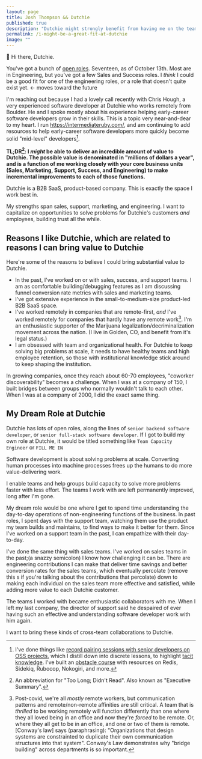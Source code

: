 ```yaml
---
layout: page
title: Josh Thompson && Dutchie
published: true
description: "Dutchie might strongly benefit from having me on the team."
permalink: /i-might-be-a-great-fit-at-dutchie
image: ""
---
```


👋 Hi there, Dutchie. 

You've got a bunch of [open roles](https://dutchie.com/careers). Seventeen, as of October 13th. Most are in Engineering, but you've got a few Sales and Success roles. I _think_ I could be a good fit for one of the engineering roles, _or_ a role that doesn't quite exist yet. <- moves toward the future

I'm reaching out because I had a lovely call recently with Chris Hough, a very experienced software developer at Dutchie who works remotely from Boulder. He and I spoke mostly about his experience helping early-career software developers grow in their skills. This is a topic very near-and-dear to my heart. I run https://intermediateruby.com/, and am continuing to add resources to help early-career software developers more quickly become solid "mid-level" developers[^intermediate-ruby-resources]. 

**TL;DR[^tldr]: I _might_ be able to deliver an incredible amount of value to Dutchie. The possible value is denominated in "millions of dollars a year", and is a function of me working closely with your core business units (Sales, Marketing, Support, Success, and Engineering) to make incremental improvements to each of those functions.**

Dutchie is a B2B SaaS, product-based company. This is exactly the space I work best in.

My strengths span sales, support, marketing, and engineering. I want to capitalize on opportunities to solve problems for Dutchie's customers _and_ employees, building trust all the while.

## Reasons I like Dutchie, which are related to reasons I can bring value to Dutchie

Here're some of the reasons to believe I could bring substantial value to Dutchie.

- In the past, I've worked on or with sales, success, and support teams. I am as comfortable building/debugging features as I am discussing funnel conversion rate metrics with sales and marketing teams. 
- I've got extensive experience in the small-to-medium-size product-led B2B SaaS space.
- I've worked remotely in companies that are remote-first, _and_ I've worked remotely for companies that hardly have any remote work[^remote-work-covid].
I'm an enthusiastic supporter of the Marijuana legalization/decriminalization movement across the nation. (I live in Golden, CO, and benefit from it's legal status.)
- I am obsessed with team and organizational health. For Dutchie to keep solving big problems at scale, it needs to have healthy teams and high employee retention, so those with institutional knowledge stick around to keep shaping the institution. 

In growing companies, once they reach about 60-70 employees, "coworker discoverability" becomes a challenge. When I was at a company of 150, I built bridges between groups who normally wouldn't talk to each other. When I was at a company of 2000, I did the exact same thing. 

## My Dream Role at Dutchie

Dutchie has lots of open roles, along the lines of `senior backend software developer`, or `senior full-stack software developer`. If I got to build my own role at Dutchie, it would be titled something like `Team Capacity Engineer` or `FILL ME IN`

Software development is about solving problems at scale. Converting human processes into machine processes frees up the humans to do more value-delivering work. 

I enable teams and help groups build capacity to solve more problems faster with less effort. The teams I work with are left permanently improved, long after I'm gone. 

My dream role would be one where I get to spend time understanding the day-to-day operations of non-engineering functions of the business. In past roles, I spent days with the support team, watching them use the product my team builds and maintains, to find ways to make it better for them. Since I've worked on a support team in the past, I can empathize with their day-to-day.

I've done the same thing with sales teams. I've worked on sales teams in the past;(a snazzy semicolon) I know how challenging it can be. There are engineering contributions I can make that deliver time savings and better conversion rates for the sales teams, which eventually percolate (remove this s if you're talking about the contributions that percolate) down to making each individual on the sales team more effective and satisfied, while adding more value to each Dutchie customer. 

The teams I worked with became enthusiastic collaborators with me. When I left my last company, the director of support said he despaired of ever having such an effective and understanding software developer work with him again. 

I want to bring these kinds of cross-team collaborations to Dutchie. 



[^tldr]: An abbreviation for "Too Long; Didn't Read". Also known as "Executive Summary". 

[^intermediate-ruby-resources]: I've done things like [record pairing sessions with senior developers on OSS projects](https://intermediateruby.com/make-oss-contributions-part-0-introduction), which I distill down into discrete lessons, to highlight [tacit knowledge](https://intermediateruby.com/make-oss-contributions-part-0-introduction#what-is-tacit-knowledge). I've built an [obstacle course](https://github.com/josh-works/intermediate_ruby_obstacle_course) with resources on Redis, Sidekiq, Rubocop, Nokogiri, and more. 

[^remote-work-covid]: Post-covid, we're all _mostly_ remote workers, but communication patterns and remote/non-remote affinities are still critical. A team that is _thrilled_ to be working remotely will function differently than one where they all loved being in an office and now they're _forced_ to be remote. Or, where they all get to be in an office, and one or two of them is remote. [Conway's law] says (paraphrasing): "Organizations that design systems are constrainted to duplicate their own communication structures into that system". Conway's Law demonstrates why "bridge building" across departments is so important.
